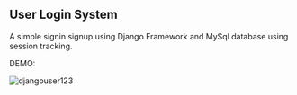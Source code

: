 ## User Login System

A simple signin signup using  Django Framework and MySql database using session tracking.

DEMO:

![djangouser123](https://user-images.githubusercontent.com/65455645/104132458-55408b00-53a3-11eb-8db6-4a88f9d9b353.gif)

